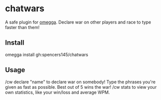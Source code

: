 # chatwars

A safe plugin for [omegga](https://github.com/brickadia-community/omegga).
Declare war on other players and race to type faster than them!

## Install

omegga install gh:spencers145/chatwars

## Usage

/cw declare "name" to declare war on somebody!
Type the phrases you're given as fast as possible. Best out of 5 wins the war!
/cw stats to view your own statistics, like your win/loss and average WPM.